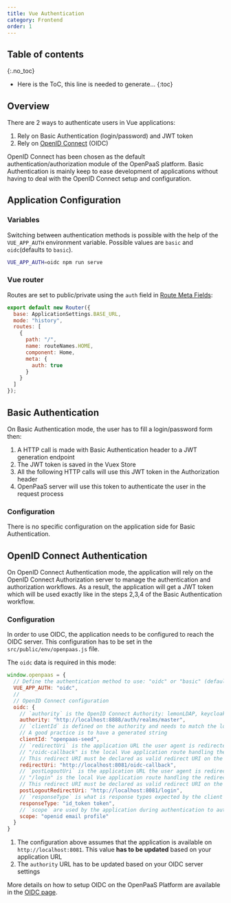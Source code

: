 ```yaml
---
title: Vue Authentication
category: Frontend
order: 1
---
```


## Table of contents
{:.no_toc}

* Here is the ToC, this line is needed to generate...
{:toc}

## Overview

There are 2 ways to authenticate users in Vue applications:

1. Rely on Basic Authentication (login/password) and JWT token
2. Rely on [OpenID Connect](https://openid.net/connect/) (OIDC)

OpenID Connect has been chosen as the default authentication/authorization module of the OpenPaaS platform. Basic Authentication is mainly keep to ease development of applications without having to deal with the OpenID Connect setup and configuration.

## Application Configuration

### Variables

Switching between authentication methods is possible with the help of the `VUE_APP_AUTH` environment variable. Possible values are `basic` and `oidc`(defaults to `basic`).

```sh
VUE_APP_AUTH=oidc npm run serve
```

### Vue router

Routes are set to public/private using the `auth` field in [Route Meta Fields](https://router.vuejs.org/guide/advanced/meta.html):

```js
export default new Router({
  base: ApplicationSettings.BASE_URL,
  mode: "history",
  routes: [
    {
      path: "/",
      name: routeNames.HOME,
      component: Home,
      meta: {
        auth: true
      }
    }
  ]
});
```

## Basic Authentication

On Basic Authentication mode, the user has to fill a login/password form then:

1. A HTTP call is made with Basic Authentication header to a JWT generation endpoint
2. The JWT token is saved in the Vuex Store
3. All the following HTTP calls will use this JWT token in the Authorization header
4. OpenPaaS server will use this token to authenticate the user in the request process

### Configuration

There is no specific configuration on the application side for Basic Authentication.

## OpenID Connect Authentication

On OpenID Connect Authentication mode, the application will rely on the OpenID Connect Authorization server to manage the authentication and authorization workflows. As a result, the application will get a JWT token which will be used exactly like in the steps 2,3,4 of the Basic Authentication workflow.

### Configuration

In order to use OIDC, the application needs to be configured to reach the OIDC server. This configuration has to be set in the `src/public/env/openpaas.js` file.

The `oidc` data is required in this mode:

```js
window.openpaas = {
  // Define the authentication method to use: "oidc" or "basic" (defaults to "basic" when not defined)
  VUE_APP_AUTH: "oidc",
  //
  // OpenID Connect configuration
  oidc: {
    // `authority` is the OpenID Connect Authority: lemonLDAP, keycloak, etc...
    authority: "http://localhost:8888/auth/realms/master",
    // `clientId` is defined on the authority and needs to match the local one.
    // A good practice is to have a generated string
    clientId: "openpaas-seed",
    // `redirectUri` is the application URL the user agent is redirected after login on the authority server
    // "/oidc-callback" is the local Vue application route handling the redirect
    // This redirect URI must be declared as valid redirect URI on the authority server client definition
    redirectUri: "http://localhost:8081/oidc-callback",
    // `postLogoutUri` is the application URL the user agent is redirected after logout on the authority server
    // "/login" is the local Vue application route handling the redirect
    // This redirect URI must be declared as valid redirect URI on the authority server client definition
    postLogoutRedirectUri: "http://localhost:8081/login",
    // `responseType` is what is response types expected by the client
    responseType: "id_token token",
    // `scope` are used by the application during authentication to authorize access to a user's details
    scope: "openid email profile"
  }
}
```

1. The configuration above assumes that the application is available on `http://localhost:8081`. This value **has to be updated** based on your application URL
2. The `authority` URL has to be updated based on your OIDC server settings

More details on how to setup OIDC on the OpenPaaS Platform are available in the [OIDC page](/apis/auth/oidc).